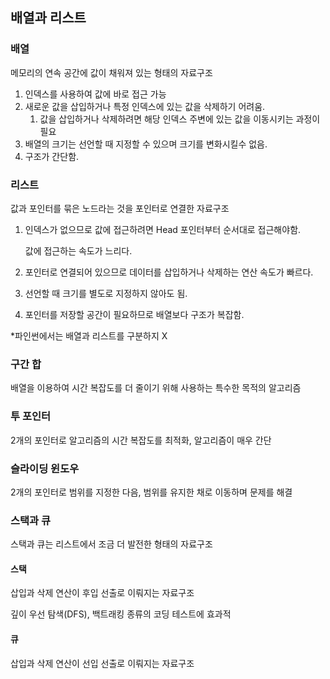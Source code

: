 ## 배열과 리스트

### 배열 

메모리의 연속 공간에 값이 채워져 있는 형태의 자료구조

1. 인덱스를 사용하여 값에 바로 접근 가능
2. 새로운 값을 삽입하거나 특정 인덱스에 있는 값을 삭제하기 어려움.
   1. 값을 삽입하거나 삭제하려면 해당 인덱스 주변에 있는 값을 이동시키는 과정이 필요
3. 배열의 크기는 선언할 때 지정할 수 있으며 크기를 변화시킬수 없음.
4. 구조가 간단함.



### 리스트

값과 포인터를 묶은 노드라는 것을 포인터로 연결한 자료구조

1. 인덱스가 없으므로 값에 접근하려면 Head 포인터부터 순서대로 접근해야함.

   값에 접근하는 속도가 느리다.

2. 포인터로 연결되어 있으므로 데이터를 삽입하거나 삭제하는 연산 속도가 빠르다.

3. 선언할 때 크기를 별도로 지정하지 않아도 됨.

4. 포인터를 저장할 공간이 필요하므로 배열보다 구조가 복잡함.



*파인썬에서는 배열과 리스트를 구분하지 X



### 구간 합

배열을 이용하여 시간 복잡도를 더 줄이기 위해 사용하는 특수한 목적의 알고리즘



### 투 포인터

2개의 포인터로 알고리즘의 시간 복잡도를 최적화, 알고리즘이 매우 간단



### 슬라이딩 윈도우

2개의 포인터로 범위를 지정한 다음, 범위를 유지한 채로 이동하며 문제를 해결



### 스택과 큐

스택과 큐는 리스트에서 조금 더 발전한 형태의 자료구조



#### 스택

삽입과 삭제 연산이 후입 선출로 이뤄지는 자료구조

깊이 우선 탐색(DFS), 백트래킹 종류의 코딩 테스트에 효과적



#### 큐

삽입과 삭제 연산이 선입 선출로 이뤄지는 자료구조

